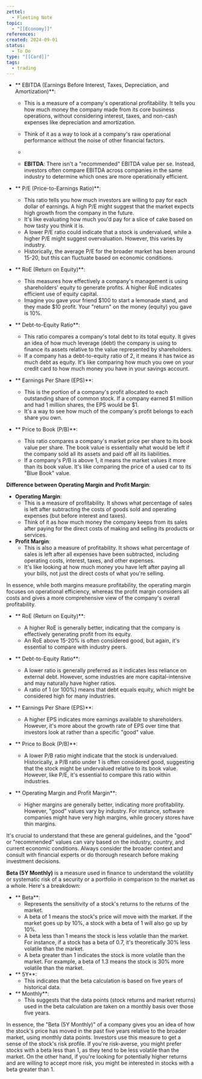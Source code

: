 ```yaml
---
zettel:
  - Fleeting Note
topic:
  - "[[Economy]]"
references: 
created: 2024-09-01
status:
  - To Do
type: "[[Card]]"
tags:
  - trading
---
```




* **		EBITDA (Earnings Before Interest, Taxes, Depreciation, and Amortization)**:
	* This is a measure of a company's operational profitability. It tells you how much money the company made from its core business operations, without considering interest, taxes, and non-cash expenses like depreciation and amortization.
	* Think of it as a way to look at a company's raw operational performance without the noise of other financial factors.
	* 

	* **EBITDA**: There isn't a "recommended" EBITDA value per se. Instead, investors often compare EBITDA across companies in the same industry to determine which ones are more operationally efficient.

* **		P/E (Price-to-Earnings Ratio)**:
	* This ratio tells you how much investors are willing to pay for each dollar of earnings. A high P/E might suggest that the market expects high growth from the company in the future.
	* It's like evaluating how much you'd pay for a slice of cake based on how tasty you think it is.
	* A lower P/E ratio could indicate that a stock is undervalued, while a higher P/E might suggest overvaluation. However, this varies by industry.
	* Historically, the average P/E for the broader market has been around 15-20, but this can fluctuate based on economic conditions.

* **		RoE (Return on Equity)**:
	* This measures how effectively a company's management is using shareholders' equity to generate profits. A higher RoE indicates efficient use of equity capital.
	* Imagine you gave your friend $100 to start a lemonade stand, and they made $10 profit. Your "return" on the money (equity) you gave is 10%.

* **		Debt-to-Equity Ratio**:
	* This ratio compares a company's total debt to its total equity. It gives an idea of how much leverage (debt) the company is using to finance its assets relative to the value represented by shareholders.
	* If a company has a debt-to-equity ratio of 2, it means it has twice as much debt as equity. It's like comparing how much you owe on your credit card to how much money you have in your savings account.

* **		Earnings Per Share (EPS)**:
	* This is the portion of a company's profit allocated to each outstanding share of common stock. If a company earned $1 million and had 1 million shares, the EPS would be $1.
	* It's a way to see how much of the company's profit belongs to each share you own.

* **		Price to Book (P/B)**:
	* This ratio compares a company's market price per share to its book value per share. The book value is essentially what would be left if the company sold all its assets and paid off all its liabilities.
	* If a company's P/B is above 1, it means the market values it more than its book value. It's like comparing the price of a used car to its "Blue Book" value.

**Difference between Operating Margin and Profit Margin**:
* **Operating Margin**:
	* This is a measure of profitability. It shows what percentage of sales is left after subtracting the costs of goods sold and operating expenses (but before interest and taxes).
	* Think of it as how much money the company keeps from its sales after paying for the direct costs of making and selling its products or services.
* **Profit Margin**:
	* This is also a measure of profitability. It shows what percentage of sales is left after all expenses have been subtracted, including operating costs, interest, taxes, and other expenses.
	* It's like looking at how much money you have left after paying all your bills, not just the direct costs of what you're selling.

In essence, while both margins measure profitability, the operating margin focuses on operational efficiency, whereas the profit margin considers all costs and gives a more comprehensive view of the company's overall profitability.

* **		RoE (Return on Equity)**:
	* A higher RoE is generally better, indicating that the company is effectively generating profit from its equity.
	* An RoE above 15-20% is often considered good, but again, it's essential to compare with industry peers.
* **		Debt-to-Equity Ratio**:
	* A lower ratio is generally preferred as it indicates less reliance on external debt. However, some industries are more capital-intensive and may naturally have higher ratios.
	* A ratio of 1 (or 100%) means that debt equals equity, which might be considered high for many industries.
* **		Earnings Per Share (EPS)**:
	* A higher EPS indicates more earnings available to shareholders. However, it's more about the growth rate of EPS over time that investors look at rather than a specific "good" value.
* **		Price to Book (P/B)**:
	* A lower P/B ratio might indicate that the stock is undervalued. Historically, a P/B ratio under 1 is often considered good, suggesting that the stock might be undervalued relative to its book value. However, like P/E, it's essential to compare this ratio within industries.

* **		Operating Margin and Profit Margin**:
	* Higher margins are generally better, indicating more profitability. However, "good" values vary by industry. For instance, software companies might have very high margins, while grocery stores have thin margins.

It's crucial to understand that these are general guidelines, and the "good" or "recommended" values can vary based on the industry, country, and current economic conditions. Always consider the broader context and consult with financial experts or do thorough research before making investment decisions.

**Beta (5Y Monthly)** is a measure used in finance to understand the volatility or systematic risk of a security or a portfolio in comparison to the market as a whole. Here's a breakdown:
* **		Beta**:
	* Represents the sensitivity of a stock's returns to the returns of the market.
	* A beta of 1 means the stock's price will move with the market. If the market goes up by 10%, a stock with a beta of 1 will also go up by 10%.
	* A beta less than 1 means the stock is less volatile than the market. For instance, if a stock has a beta of 0.7, it's theoretically 30% less volatile than the market.
	* A beta greater than 1 indicates the stock is more volatile than the market. For example, a beta of 1.3 means the stock is 30% more volatile than the market.
* **		5Y**:
	* This indicates that the beta calculation is based on five years of historical data.
* **		Monthly**:
	* This suggests that the data points (stock returns and market returns) used in the beta calculation are taken on a monthly basis over those five years.

In essence, the "Beta (5Y Monthly)" of a company gives you an idea of how the stock's price has moved in the past five years relative to the broader market, using monthly data points. Investors use this measure to get a sense of the stock's risk profile. If you're risk-averse, you might prefer stocks with a beta less than 1, as they tend to be less volatile than the market. On the other hand, if you're looking for potentially higher returns and are willing to accept more risk, you might be interested in stocks with a beta greater than 1.
